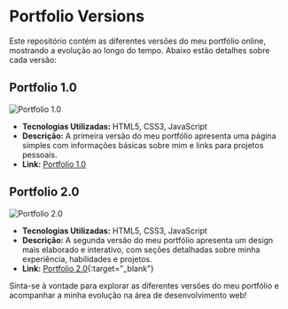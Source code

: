 # Portfolio Versions

Este repositório contém as diferentes versões do meu portfólio online, mostrando a evolução ao longo do tempo. Abaixo estão detalhes sobre cada versão:

## Portfolio 1.0

![Portfolio 1.0](insira_aqui_o_link_para_a_imagem_do_portfolio_1.0)

- **Tecnologias Utilizadas:** HTML5, CSS3, JavaScript
- **Descrição:** A primeira versão do meu portfólio apresenta uma página simples com informações básicas sobre mim e links para projetos pessoais.
- **Link:** [Portfolio 1.0](https://eduado-rodrigues.github.io/portfolio/portfolio-1.0/)

## Portfolio 2.0

![Portfolio 2.0](insira_aqui_o_link_para_a_imagem_do_portfolio_2.0)

- **Tecnologias Utilizadas:** HTML5, CSS3, JavaScript
- **Descrição:** A segunda versão do meu portfólio apresenta um design mais elaborado e interativo, com seções detalhadas sobre minha experiência, habilidades e projetos.
- **Link:** [Portfolio 2.0](https://eduado-rodrigues.github.io/portfolio/portfolio-2.0/){:target="_blank"}

Sinta-se à vontade para explorar as diferentes versões do meu portfólio e acompanhar a minha evolução na área de desenvolvimento web!